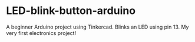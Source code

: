# LED-blink-button-arduino
A beginner Arduino project using Tinkercad. Blinks an LED using pin 13. My very first electronics project!
